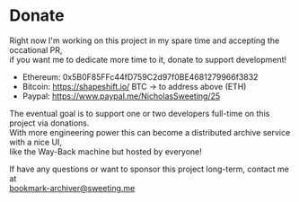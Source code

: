 # Donate

Right now I'm working on this project in my spare time and accepting the occational PR,   
if you want me to dedicate more time to it, donate to support development!

 - Ethereum: 0x5B0F85FFc44fD759C2d97f0BE4681279966f3832
 - Bitcoin: https://shapeshift.io/ BTC -> to address above (ETH)
 - Paypal: https://www.paypal.me/NicholasSweeting/25

The eventual goal is to support one or two developers full-time on this project via donations.   
With more engineering power this can become a distributed archive service with a nice UI,   
like the Way-Back machine but hosted by everyone!

If have any questions or want to sponsor this project long-term, contact me at  
bookmark-archiver@sweeting.me
